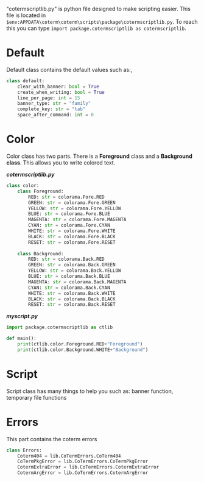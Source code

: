 "cotermscriptlib.py" is  python file designed to make scripting easier. This file is located in `$env:APPDATA\coterm\coterm\scripts\package\cotermscriptlib.py`. To reach this you can type `import package.cotermscriptlib as cotermscriptlib`. 


# Default
Default class contains the default values such as:,
```python
class default:
    clear_with_banner: bool = True
    create_when_writing: bool = True
    line_per_page: int = 15
    banner_type: str = "family"
    complete_key: str = "tab"
    space_after_command: int = 0
```

# Color
Color class has two parts. There is a **Foreground** class and a **Background class**. This allows you to write colored text.

***cotermscriptlib.py***
```python
class color:
    class Foreground:
        RED: str = colorama.Fore.RED
        GREEN: str = colorama.Fore.GREEN
        YELLOW: str = colorama.Fore.YELLOW
        BLUE: str = colorama.Fore.BLUE
        MAGENTA: str = colorama.Fore.MAGENTA
        CYAN: str = colorama.Fore.CYAN
        WHITE: str = colorama.Fore.WHITE
        BLACK: str = colorama.Fore.BLACK
        RESET: str = colorama.Fore.RESET
    
    class Background:
        RED: str = colorama.Back.RED
        GREEN: str = colorama.Back.GREEN
        YELLOW: str = colorama.Back.YELLOW
        BLUE: str = colorama.Back.BLUE
        MAGENTA: str = colorama.Back.MAGENTA
        CYAN: str = colorama.Back.CYAN
        WHITE: str = colorama.Back.WHITE
        BLACK: str = colorama.Back.BLACK
        RESET: str = colorama.Back.RESET
```

***myscript.py***
```python
import package.cotermscriptlib as ctlib

def main():
    print(ctlib.color.Foreground.RED+"Foreground")
    print(ctlib.color.Background.WHITE+"Background")
```

# Script
Script class has many things to help you such as: banner function, temporary file functions

# Errors
This part contains the coterm errors

```python
class Errors:
    Coterm404 = lib.CoTermErrors.CoTerm404
    CoTermPkgError = lib.CoTermErrors.CoTermPkgError
    CotermExtraError = lib.CoTermErrors.CotermExtraError
    CotermArgError = lib.CoTermErrors.CotermArgError
```